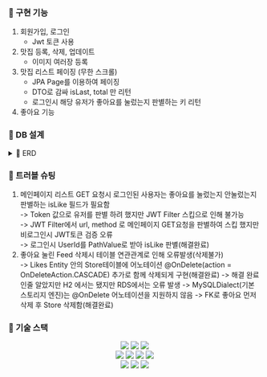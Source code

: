 ### 📎 구현 기능
1. 회원가입, 로그인
   - Jwt 토큰 사용
2. 맛집 등록, 삭제, 업데이트
   - 이미지 여러장 등록
3. 맛집 리스트 페이징 (무한 스크롤)
   - JPA Page를 이용하여 페이징
   - DTO로 감싸 isLast, total 만 리턴
   - 로그인시 해당 유저가 좋아요를 눌렀는지 판별하는 키 리턴
4. 좋아요 기능
### 🐳 DB 설계
<details>
<summary>🐳 ERD</summary>
<div markdown="1">

![ERD](https://user-images.githubusercontent.com/95006095/173968568-ad73caa7-32f4-454c-996e-c0c984765bc1.png)

</div>
</details>

###  📌 트러블 슈팅
1. 메인페이지 리스트 GET 요청시 로그인된 사용자는 좋아요를 눌렀는지 안눌렀는지 판별하는 isLike 필드가 필요함  
   -> Token 값으로 유저를 판별 하려 했지만 JWT Filter 스킵으로 인해 불가능  
   -> JWT Filter에서 url, method 로 메인페이지 GET요청을 판별하여 스킵 했지만 비로그인시 JWT토큰 검증 오류  
   -> 로그인시 UserId를 PathValue로 받아 isLike 판별(해결완료)  
2. 좋아요 눌린 Feed 삭제시 테이블 연관관계로 인해 오류발생(삭제불가)  
   -> Likes Entity 안의 Store테이블에 어노테이션 @OnDelete(action = OnDeleteAction.CASCADE) 추가로 함께 삭제되게 구현(해결완료)
   -> 해결 완료 인줄 알았지만 H2 에서는 됐지만 RDS에서는 오류 발생
   -> MySQLDialect(기본 스토리지 엔진)는 @OnDelete 어노테이션을 지원하지 않음
   -> FK로 좋아요 먼저 삭제 후 Store 삭제함(해결완료)
### 📜 기술 스택

<p align="center">

<img src="https://img.shields.io/badge/SpringBoot-6DB33F?style=for-the-badge&logo=Spring&logoColor=white">
<img src="https://img.shields.io/badge/Java-EC2025?style=for-the-badge&logo=Java&logoColor=white">
<img src="https://img.shields.io/badge/Gradle-39D52D?style=for-the-badge&logo=Gradle&logoColor=white">

<br>
<img src="https://img.shields.io/badge/jwt-000000?style=for-the-badge&logo=jwt&logoColor=white">
<img src="https://img.shields.io/badge/Docker-4DCBFE?style=for-the-badge&logo=Docker&logoColor=white">
<img src="https://img.shields.io/badge/AWS EC2 SDK-F58536?style=for-the-badge&logo=AWS&logoColor=white">
<img src="https://img.shields.io/badge/MySQL-4479A1?style=for-the-badge&logo=MySQL&logoColor=white">

<br>
<img src="https://img.shields.io/badge/Notion-181818?style=for-the-badge&logo=Notion&logoColor=white">
<img src="https://img.shields.io/badge/github-181717?style=for-the-badge&logo=github&logoColor=white">
<img src="https://img.shields.io/badge/Slack-4A154B?style=for-the-badge&logo=Slack&logoColor=white">


<br>
